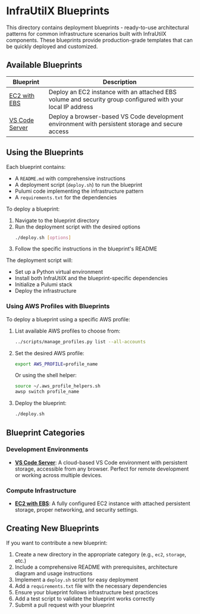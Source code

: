 # InfraUtilX Blueprints

This directory contains deployment blueprints - ready-to-use architectural patterns for common infrastructure scenarios built with InfraUtilX components. These blueprints provide production-grade templates that can be quickly deployed and customized.

## Available Blueprints

| Blueprint | Description |
|-----------|-------------|
| [EC2 with EBS](./ec2_with_ebs/) | Deploy an EC2 instance with an attached EBS volume and security group configured with your local IP address |
| [VS Code Server](./vscode_server/) | Deploy a browser-based VS Code development environment with persistent storage and secure access |

## Using the Blueprints

Each blueprint contains:
- A `README.md` with comprehensive instructions
- A deployment script (`deploy.sh`) to run the blueprint
- Pulumi code implementing the infrastructure pattern
- A `requirements.txt` for the dependencies

To deploy a blueprint:
1. Navigate to the blueprint directory
2. Run the deployment script with the desired options
   ```bash
   ./deploy.sh [options]
   ```
3. Follow the specific instructions in the blueprint's README

The deployment script will:
- Set up a Python virtual environment
- Install both InfraUtilX and the blueprint-specific dependencies
- Initialize a Pulumi stack
- Deploy the infrastructure

### Using AWS Profiles with Blueprints

To deploy a blueprint using a specific AWS profile:

1. List available AWS profiles to choose from:
   ```bash
   ../scripts/manage_profiles.py list --all-accounts
   ```

2. Set the desired AWS profile:
   ```bash
   export AWS_PROFILE=profile_name
   ```
   
   Or using the shell helper:
   ```bash
   source ~/.aws_profile_helpers.sh
   awsp switch profile_name
   ```

3. Deploy the blueprint:
   ```bash
   ./deploy.sh
   ```

## Blueprint Categories

### Development Environments

- **[VS Code Server](./vscode_server/)**: A cloud-based VS Code environment with persistent storage, accessible from any browser. Perfect for remote development or working across multiple devices.

### Compute Infrastructure

- **[EC2 with EBS](./ec2_with_ebs/)**: A fully configured EC2 instance with attached persistent storage, proper networking, and security settings.

## Creating New Blueprints

If you want to contribute a new blueprint:

1. Create a new directory in the appropriate category (e.g., `ec2`, `storage`, etc.)
2. Include a comprehensive README with prerequisites, architecture diagram and usage instructions
3. Implement a `deploy.sh` script for easy deployment
4. Add a `requirements.txt` file with the necessary dependencies
5. Ensure your blueprint follows infrastructure best practices
6. Add a test script to validate the blueprint works correctly
7. Submit a pull request with your blueprint 